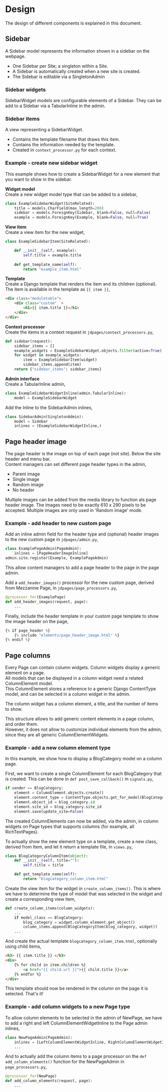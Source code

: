 <h1>Design</h1>
The design of different components is explained in this document.  

## Sidebar
A Sidebar model represents the information shown in a sidebar on the webpage.
 
* One Sidebar per Site; a singleton within a Site.
* A Sidebar is automatically created when a new site is created.
* The Sidebar is editable via a SingletonAdmin

<h3>Sidebar widgets</h3>
SidebarWidget models are configurable elements of a Sidebar.  
They can be add to a Sidebar via a TabularInline in the admin.

<h3>Sidebar items</h3>
A view representing a SidebarWidget.

* Contains the template filename that draws this item.
* Contains the information needed by the template.
* Created in `context_processor.py` for each context.

<h3>Example - create new sidebar widget</h3>
This example shows how to create a SidebarWidget for a new element that you want to show in the sidebar.

**Widget model**  
Create a new widget model type that can be added to a sidebar,
```Python
class ExampleSidebarWidget(SiteRelated):
    title = models.CharField(max_length=200)
    sidebar = models.ForeignKey(Sidebar, blank=False, null=False)
    example = models.ForeignKey(Example, blank=False, null=True)
```

**View item**  
Create a view item for the new widget,
```Python
class ExampleSidebarItem(SiteRelated):

    def __init__(self, example):
        self.title = example.title
        
    def get_template_name(self):
        return "example_item.html"
```

**Template**  
Create a Django template that renders the item and its children (optional).
The item is available in the template as `{{ item }}`,
```HTML
<div class="moduletable">
    <div class="custom"  >
        <h1>{{ item.title }}</h1>
    </div>
</div>
```

**Context processor**  
Create the items in a context request in `jdpages/context_processors.py`,
```Python
def sidebar(request):
    sidebar_items = []
    example_widgets = ExampleSidebarWidget.objects.filter(active=True)
    for widget in example_widgets:
        item = ExampleSidebarItem(widget)
        sidebar_items.append(item)
    return {"sidebar_items": sidebar_items}
```

**Admin interface**  
Create a TabularInline admin,
```Python
class ExampleSidebarWidgetInline(admin.TabularInline):
    model = ExampleSidebarWidget
```

Add the Inline to the SidebarAdmin inlines,
```Python
class SidebarAdmin(SingletonAdmin):
    model = Sidebar
    inlines = (ExampleSidebarWidgetInline,)
```

## Page header image
The page header is the image on top of each page (not site). Below the site header and menu bar.  
Content managers can set different page header types in the admin,
 
* Parent image
* Single image
* Random image
* No header

Multiple images can be added from the media library to function als page header image. The images need to be exactly 610 x 290 pixels to be accepted.
Multiple images are only used in 'Random image' mode. 

<h3>Example - add header to new custom page</h3>

Add an inline admin field for the header type and (optional) header images to the new custom page in `jdpages/admin.py`,
```Python
class ExamplePageAdmin(PageAdmin):
    inlines = [PageHeaderImageInline]    
admin.site.register(Example, ExamplePageAdmin)
```
This allow content managers to add a page header to the page in the page admin.

Add a `add_header_images()` processor for the new custom page, derived from Mezzanine Page, in `jdpages/page_processors.py`,
```Python
@processor_for(ExamplePage)
def add_header_images(request, page):
    ...
```

Finally, include the header template in your custom page template to show the image header on the page,
```Python
{% if page_header %}
    {% include "elements/page_header_image.html" %}
{% endif %}
```

## Page columns

Every Page can contain column widgets.
Column widgets display a generic element on a page.  
All models that can be displayed in a column widget need a related ColumnElement model.  
This ColumnElement stores a reference to a generic Django ContentType model, and can be selected in a column widget in the admin.

The column widget has a column element, a title, and the number of items to show.

This structure allows to add generic content elements in a page column, and order them.  
However, it does not allow to customize individual elements from the admin, since they are all generic ColumnElementWidgets.

<h3>Example - add a new column element type</h3>

In this example, we show how to display a BlogCategory model on a column page.

First, we want to create a single ColumnElement for each BlogCategory that is created.
This can be done in `def post_save_callback()` in `signals.py`,
```Python
if sender == BlogCategory:
    element = ColumnElement.objects.create()
    element.content_type = ContentType.objects.get_for_model(BlogCategory)
    element.object_id = blog_category.id
    element.site_id = blog_category.site_id
    element.save(update_site=False)
```

The created ColumnElements can now be added, via the admin, in column widgets on Page types that supports columns (for example, all RichTextPages). 

To actually show the new element type on a template, create a new class, derived from Item, and let it return a template file, in `views.py`,
```Python
class BlogCategoryColumnItem(object):
    def __init__(self, title=""):
        self.title = title

    def get_template_name(self):
        return "blogcategory_column_item.html"
```

Create the view item for the widget in `create_column_items()`.
This is where we have to determine the type of model that was selected in the widget and create a corresponding view item,

```Python
def create_column_items(column_widgets):
    ...
    if model_class == BlogCategory:
        blog_category = widget.column_element.get_object()
        column_items.append(BlogCategoryItem(blog_category, widget))
    ...
```

And create the actual template `blogcategory_column_item.html`, optionally using child items,

```html
<h3> {{ item.title }} </h3>
<div>
    {% for child in item.children %}
        <a href="{{ child.url }}">{{ child.title }}</a> 
    {% endfor %}
</div>
```
This template should now be rendered in the column on the page it is selected. That's it! 

<h3>Example - add column widgets to a new Page type</h3>

To allow column elements to be selected in the admin of NewPage, we have to add a right and left ColumnElementWidgetInline to the Page admin inlines,
```Python
class NewPageAdmin(PageAdmin):
    inlines = [LeftColumnElementWidgetInline, RightColumnElementWidgetInline]
    ...
```

And to actually add the column items to a page processor on the `def add_column_elements()` function for the NewPageAdmin in `page_processors.py`, 

```Python
@processor_for(NewPage)
def add_column_elements(request, page):
    ...
```